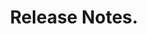 ---
title: Release Notes.
description: Turing AI Change Log.
docurl: /docs/turing/0.3.6/release-notes/
product: turing
---